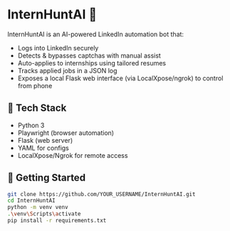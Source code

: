 # InternHuntAI 🚀

InternHuntAI is an AI-powered LinkedIn automation bot that:
- Logs into LinkedIn securely
- Detects & bypasses captchas with manual assist
- Auto-applies to internships using tailored resumes
- Tracks applied jobs in a JSON log
- Exposes a local Flask web interface (via LocalXpose/ngrok) to control from phone

## 🔧 Tech Stack
- Python 3
- Playwright (browser automation)
- Flask (web server)
- YAML for configs
- LocalXpose/Ngrok for remote access

## 🚀 Getting Started
```bash
git clone https://github.com/YOUR_USERNAME/InternHuntAI.git
cd InternHuntAI
python -m venv venv
.\venv\Scripts\activate
pip install -r requirements.txt
